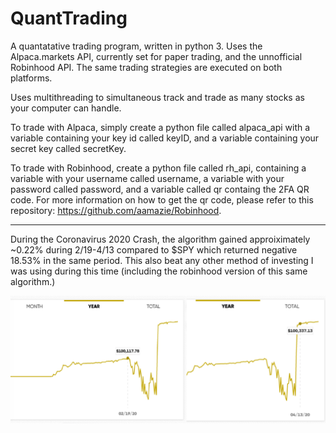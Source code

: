 # QuantTrading

A quantatative trading program, written in python 3. Uses the Alpaca.markets API, currently set for paper trading, and the unnofficial Robinhood API. The same trading strategies are executed on both platforms.

Uses multithreading to simultaneous track and trade as many stocks as your computer can handle.

To trade with Alpaca, simply create a python file called alpaca_api with a variable containing your key id called keyID, and a variable containing your secret key called secretKey. 

To trade with Robinhood, create a python file called rh_api, containing a variable with your username called username, a variable with your password called password, and a variable called qr containg the 2FA QR code. For more information on how to get the qr code, please refer to this repository: https://github.com/aamazie/Robinhood.

-------

During the Coronavirus 2020 Crash, the algorithm gained approiximately ~0.22% during 2/19-4/13 compared to $SPY which returned negative 18.53% in the same period. This also beat any other method of investing I was using during this time (including the robinhood version of this same algorithm.)

![profit chart](https://raw.githubusercontent.com/HenryHolloway/QuantTrading/master/New%20Project.png)
